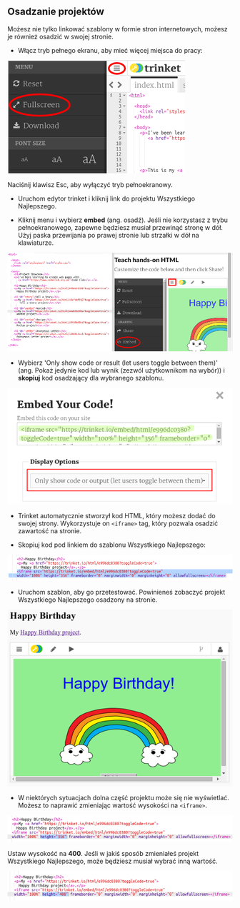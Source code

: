 ## Osadzanie projektów

Możesz nie tylko linkować szablony w formie stron internetowych, możesz je również osadzić w swojej stronie.

+ Włącz tryb pełnego ekranu, aby mieć więcej miejsca do pracy:

![zrzut ekranu](images/showcase-fullscreen.png)

Naciśnij klawisz Esc, aby wyłączyć tryb pełnoekranowy.

+ Uruchom edytor trinket i kliknij link do projektu Wszystkiego Najlepszego.

+ Kliknij menu i wybierz **embed** (ang. osadź). Jeśli nie korzystasz z trybu pełnoekranowego, zapewne będziesz musiał przewinąć stronę w dół. Użyj paska przewijania po prawej stronie lub strzałki w dół na klawiaturze.

![zrzut ekranu](images/showcase-embed-code.png)

+ Wybierz 'Only show code or result (let users toggle between them)' (ang. Pokaż jedynie kod lub wynik (zezwól użytkownikom na wybór)) i **skopiuj** kod osadzający dla wybranego szablonu. 

![zrzut ekranu](images/showcase-embed.png)

+ Trinket automatycznie stworzył kod HTML, który możesz dodać do swojej strony. Wykorzystuje on `<iframe>` tag, który pozwala osadzić zawartość na stronie.

+ Skopiuj kod pod linkiem do szablonu Wszystkiego Najlepszego:

![zrzut ekranu](images/showcase-paste-embed.png)

+ Uruchom szablon, aby go przetestować. Powinieneś zobaczyć projekt Wszystkiego Najlepszego osadzony na stronie. 

![zrzut ekranu](images/showcase-embed-output.png)

+ W niektórych sytuacjach dolna część projektu może się nie wyświetlać. Możesz to naprawić zmieniając wartość wysokości na `<iframe>`. 

![zrzut ekranu](images/showcase-embed-height.png)

Ustaw wysokość na **400**. Jeśli w jakiś sposób zmieniałeś projekt Wszystkiego Najlepszego, może będziesz musiał wybrać inną wartość.

![zrzut ekranu](images/showcase-embed-fixed.png)